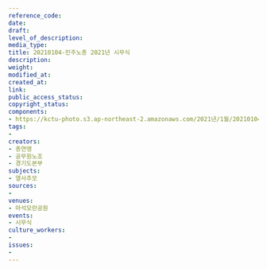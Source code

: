 ```yaml
---
reference_code: 
date: 
draft: 
level_of_description: 
media_type: 
title: 20210104-민주노총 2021년 시무식
description: 
weight: 
modified_at: 
created_at: 
link: 
public_access_status: 
copyright_status: 
components:
- https://kctu-photo.s3.ap-northeast-2.amazonaws.com/2021년/1월/20210104-민주노총+2021년+시무식/_1DX6459.jpg
tags:
- 
creators:
- 총연맹
- 공무원노조
- 경기도본부
subjects:
- 열사추모
sources:
- 
venues:
- 마석모란공원
events:
- 시무식
culture_workers:
- 
issues:
- 
---
```

